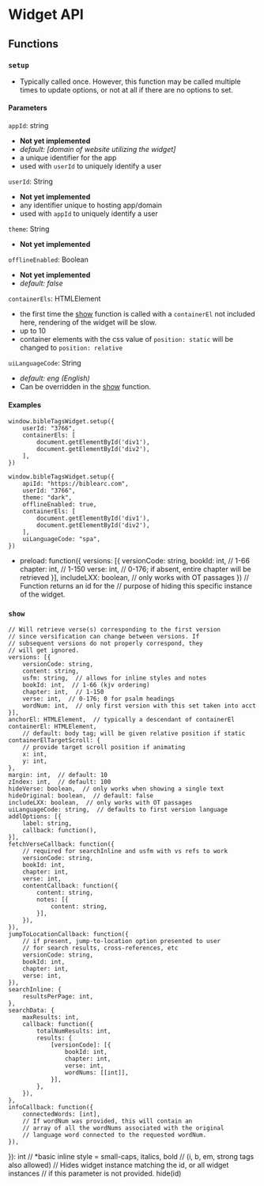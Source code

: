 # Widget API

## Functions

### <a id="setup" name="setup"></a>`setup`

- Typically called once. However, this function may be called multiple times to update options, or not at all if there are no options to set.

#### Parameters

`appId`: string

- **Not yet implemented**
- *default: [domain of website utilizing the widget]*
- a unique identifier for the app
- used with `userId` to uniquely identify a user

`userId`: String

- **Not yet implemented**
- any identifier unique to hosting app/domain
- used with `appId` to uniquely identify a user

`theme`: String

- **Not yet implemented**

`offlineEnabled`: Boolean

- **Not yet implemented**
- *default: false*

`containerEls`: HTMLElement

- the first time the [show](#show) function is called with a `containerEl` not included here, rendering of the widget will be slow.
- up to 10
- container elements with the css value of `position: static` will be changed to `position: relative`

`uiLanguageCode`: String

- *default: eng (English)*
- Can be overridden in the [show](#show) function.

#### Examples
```
window.bibleTagsWidget.setup({
	userId: "3766",
	containerEls: [
		document.getElementById('div1'),
		document.getElementById('div2'),
	],
})
```
```
window.bibleTagsWidget.setup({
	apiId: "https://biblearc.com",
	userId: "3766",
	theme: "dark",
	offlineEnabled: true,
	containerEls: [
		document.getElementById('div1'),
		document.getElementById('div2'),
	],
	uiLanguageCode: "spa",
})
```

* preload: function({
	versions: [{
		versionCode: string,
		bookId: int,  // 1-66
		chapter: int,  // 1-150
		verse: int,  // 0-176; if absent, entire chapter will be retrieved
	}],
	includeLXX: boolean,  // only works with OT passages
})
// Function returns an id for the 
// purpose of hiding this specific instance of the widget.

### <a id="show" name="show"></a>`show`

	// Will retrieve verse(s) corresponding to the first version
	// since versification can change between versions. If 
	// subsequent versions do not properly correspond, they 
	// will get ignored.
	versions: [{
		versionCode: string,
		content: string,
		usfm: string,  // allows for inline styles and notes
		bookId: int,  // 1-66 (kjv ordering)
		chapter: int,  // 1-150
		verse: int,  // 0-176; 0 for psalm headings
		wordNum: int,  // only first version with this set taken into acct
	}],
	anchorEl: HTMLElement,  // typically a descendant of containerEl
	containerEl: HTMLElement,
		// default: body tag; will be given relative position if static
	containerElTargetScroll: {
		// provide target scroll position if animating
		x: int,
		y: int,
	},
	margin: int,  // default: 10
	zIndex: int,  // default: 100
	hideVerse: boolean,  // only works when showing a single text
	hideOriginal: boolean,  // default: false
	includeLXX: boolean,  // only works with OT passages
	uiLanguageCode: string,  // defaults to first version language
	addlOptions: [{
		label: string,
		callback: function(),
	}],
	fetchVerseCallback: function({
		// required for searchInline and usfm with vs refs to work
		versionCode: string,
		bookId: int,
		chapter: int,
		verse: int,
		contentCallback: function({
			content: string,
			notes: [{
				content: string,
			}],
		}),
	}),
	jumpToLocationCallback: function({
		// if present, jump-to-location option presented to user
		// for search results, cross-references, etc
		versionCode: string,
		bookId: int,
		chapter: int,
		verse: int,
	}),
	searchInline: {
		resultsPerPage: int,
	},
	searchData: {
		maxResults: int,
		callback: function({
			totalNumResults: int,
			results: {
				[versionCode]: [{
					bookId: int,
					chapter: int,
					verse: int,
					wordNums: [[int]],
				}],
			},
		}),
	},
	infoCallback: function({
		connectedWords: [int],
		// If wordNum was provided, this will contain an 
		// array of all the wordNums associated with the original
		// language word connected to the requested wordNum.
	}),
}): int
// *basic inline style = small-caps, italics, bold
// (i, b, em, strong tags also allowed)
// Hides widget instance matching the id, or all widget instances
// if this parameter is not provided.
hide(id)